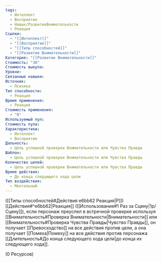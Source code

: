 ```yaml
---
tags:
  - Интеллект
  - Восприятие
  - Навык/РазвитиеВнимательности
  - Реакция
Ссылки:
  - "[[Интеллект]]"
  - "[[Восприятие]]"
  - "[[Типы способностей]]"
  - "[[Развитие Внимательности]]"
Категория: "[[Развитие Внимательности]]"
Стоимость: "30"
Стоимость выкупа: 
Уровни: 
Связанные навыки: 
Источник:
  - Психика
Тип способности:
  - Реакция
Время применения:
  - Реакция
Стоимость применения:
  - "0"
Используемый пул: 
Стоимость пула: 
Характеристики:
  - Интеллект
  - Восприятие
Дальность:
  - Цель успешной проверки Внимательности или Чувства Правды
Шаблон:
  - Цель успешной проверки Внимательности или Чувства Правды
Количество целей:
  - Цель успешной проверки Внимательности или Чувства Правды
Время действия:
  - До конца следующего хода цели
Тип воздействия:
  - Ментальный
---
```

([[Типы способностей#Действия e6bb62 Реакция|Р]]) [[Действия#^e6bb62|Реакция]] ([[Использование#1 Раз за Сцену|1р/Сцену]]), если персонаж преуспел в встречной проверке используя [[Внимательность#Проверка Внимательности|Внимательности]] или [[Внимательность#Проверка Чувства Правды|Чувство Правды]], он получает [[Превосходство]] на все действия против цели, а она получает [[Помеха|Помеху]] на все действия против персонажа [[Длительность#До конца следующего хода цели|до конца их следующего хода]].

(0 Ресурсов)